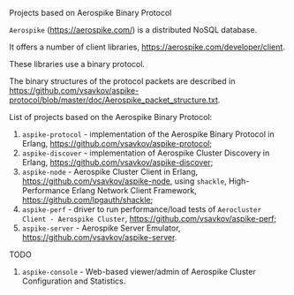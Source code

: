Projects based on Aerospike Binary Protocol

``Aerospike`` (https://aerospike.com/) is a distributed NoSQL database.

It offers a number of client libraries, https://aerospike.com/developer/client.

These libraries use a binary protocol.

The binary structures of the protocol packets are described in https://github.com/vsavkov/aspike-protocol/blob/master/doc/Aerospike_packet_structure.txt.

List of projects based on the Aerospike Binary Protocol:
1. ``aspike-protocol`` - implementation of the Aerospike Binary Protocol in Erlang, https://github.com/vsavkov/aspike-protocol;
2. ``aspike-discover`` - implementation of Aerospike Cluster Discovery in Erlang, https://github.com/vsavkov/aspike-discover;
3. ``aspike-node`` - Aerospike Cluster Client in Erlang, https://github.com/vsavkov/aspike-node, using `shackle`, High-Performance Erlang Network Client Framework, https://github.com/lpgauth/shackle;
4. ``aspike-perf`` - driver to run performance/load tests of `Aerocluster Client - Aerospike Cluster`, https://github.com/vsavkov/aspike-perf;
5. ``aspike-server`` - Aerospike Server Emulator, https://github.com/vsavkov/aspike-server.

TODO
1. ``aspike-console`` - Web-based viewer/admin of Aerospike Cluster Configuration and Statistics.
